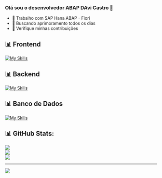 ### Olá sou o desenvolvedor ABAP DAvi Castro 👋

- 🔭 Trabalho com SAP Hana ABAP - Fiori
- 🌱 Buscando aprimoramento todos os dias
- 💬 Verifique minhas contribuições

## 📊 Frontend
[![My Skills](https://skillicons.dev/icons?i=css,htlm,js)](https://skillicons.dev)

## 📊 Backend
[![My Skills](https://skillicons.dev/icons?i=nodejs)](https://skillicons.dev)

## 📊 Banco de Dados
[![My Skills](https://skillicons.dev/icons?i=mysql,postgres)](https://skillicons.dev)

## 📊 GitHub Stats:
![](https://github-readme-stats.vercel.app/api?username=davicastr&theme=tokyonight&hide_border=false&include_all_commits=true&count_private=false)<br/>
![](https://github-readme-streak-stats.herokuapp.com/?user=davicastr&theme=tokyonight&hide_border=false)<br/>
![](https://github-readme-stats.vercel.app/api/top-langs/?username=davicastr&theme=tokyonight&hide_border=false&include_all_commits=true&count_private=false&layout=compact)

---
[![](https://visitcount.itsvg.in/api?id=davicastr&icon=0&color=0)](https://visitcount.itsvg.in)
